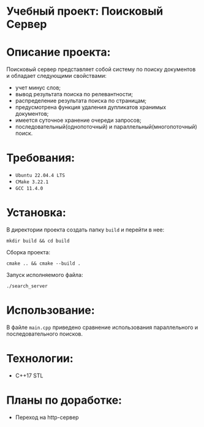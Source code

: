 # Учебный проект: Поисковый Сервер

# Описание проекта:
Поисковый сервер представляет собой систему по поиску документов и обладает следующими свойствами:
- учет минус слов;
- вывод результата поиска по релевантности;  
- распределение результата поиска по страницам;
- предусмотрена функция удаления дупликатов хранимых документов;
- имеется суточное хранение очереди запросов;
- последовательный(однопоточный) и параллельный(многопоточный) поиск.
  
		
# Требования:
- ```Ubuntu 22.04.4 LTS```
- ```CMake 3.22.1```
- ```GCC 11.4.0```
	
# Установка:
В директории проекта создать папку ```build``` и перейти в нее:
```
mkdir build && cd build
```
Сборка проекта:
```
cmake .. && cmake --build .
```
Запуск исполняемого файла:
```
./search_server
```
# Использование:
В файле ```main.cpp``` приведено сравнение использования параллельного и последовательного поисков.
# Технологии:
- C++17 STL

# Планы по доработке:
- Переход на http-сервер
